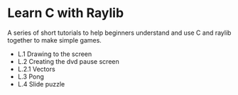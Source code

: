 # Learn C with Raylib

A series of short tutorials to help beginners understand and use C and raylib together to make simple games.

- L.1 Drawing to the screen
- L.2 Creating the dvd pause screen
- L.2.1 Vectors
- L.3 Pong
- L.4 Slide puzzle
